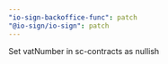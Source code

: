 ```yaml
---
"io-sign-backoffice-func": patch
"@io-sign/io-sign": patch
---
```


Set vatNumber in sc-contracts as nullish
